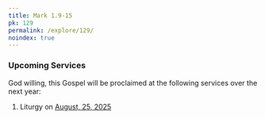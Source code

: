 ```yaml
---
title: Mark 1.9-15
pk: 129
permalink: /explore/129/
noindex: true
---
```


### Upcoming Services

God willing, this Gospel will be proclaimed at the following services over the next year:


1. Liturgy on [August, 25, 2025](https://orthocal.info/readings/gregorian/2025/08/25/)
